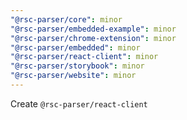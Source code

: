 ```yaml
---
"@rsc-parser/core": minor
"@rsc-parser/embedded-example": minor
"@rsc-parser/chrome-extension": minor
"@rsc-parser/embedded": minor
"@rsc-parser/react-client": minor
"@rsc-parser/storybook": minor
"@rsc-parser/website": minor
---
```


Create `@rsc-parser/react-client`
